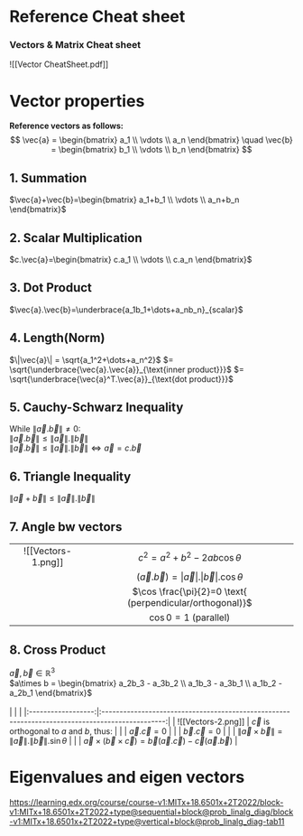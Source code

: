 # Reference Cheat sheet

### Vectors & Matrix Cheat sheet
![[Vector CheatSheet.pdf]]



# Vector properties
**Reference vectors as follows:**
$$
\vec{a} = \begin{bmatrix} a_1 \\ \vdots \\ a_n \end{bmatrix} \quad
\vec{b} = \begin{bmatrix} b_1 \\ \vdots \\ b_n \end{bmatrix}
$$

## 1. Summation  
$\vec{a}+\vec{b}=\begin{bmatrix} a_1+b_1 \\ \vdots \\ a_n+b_n \end{bmatrix}$

## 2. Scalar Multiplication  
$c.\vec{a}=\begin{bmatrix} c.a_1 \\ \vdots \\ c.a_n \end{bmatrix}$

## 3. Dot Product  
$\vec{a}.\vec{b}=\underbrace{a_1b_1+\dots+a_nb_n}_{scalar}$

## 4. Length(Norm)  
$\|\vec{a}\| = \sqrt{a_1^2+\dots+a_n^2}$
$= \sqrt{\underbrace{\vec{a}.\vec{a}}_{\text{inner product}}}$
$= \sqrt{\underbrace{\vec{a}^T.\vec{a}}_{\text{dot product}}}$

## 5. Cauchy-Schwarz Inequality  
While $\|\vec{a}.\vec{b}\| \neq 0:$  
$\|\vec{a}.\vec{b}\| \leq \|\vec{a} \|. \|\vec{b} \|$  
$\|\vec{a}.\vec{b}\| \leq \|\vec{a} \|. \|\vec{b} \| \Longleftrightarrow \vec{a} = c. \vec{b}$

## 6. Triangle Inequality  
$\|\vec{a}+\vec{b}\| \leq \|\vec{a} \|. \|\vec{b} \|$

## 7. Angle bw vectors  
|                    |                                                             |
|:------------------:|:-----------------------------------------------------------:|
| ![[Vectors-1.png]] |                $c^2=a^2+b^2-2ab\cos{\theta}$                |
|                    | $(\vec{a}.\vec{b})=\|\vec{a} \|. \|\vec{b} \|.\cos{\theta}$ |
|                    |  $\cos \frac{\pi}{2}=0 \text{ (perpendicular/orthogonal)}$  |
|                    |                $\cos0=1 \text{ (parallel)}$                 |

## 8. Cross Product  
$\vec{a}, \vec{b} \in \mathbb{R}^3$  
$a\times b = \begin{bmatrix} a_2b_3 - a_3b_2 \\ a_1b_3 - a_3b_1 \\ a_1b_2 - a_2b_1  \end{bmatrix}$<br><br>
|                    |                                                                                                 |
|:------------------:|:-----------------------------------------------------------------------------------------------:|
| ![[Vectors-2.png]] |                          $\vec{c}$ is orthogonal to $a$ and $b$, thus:                          |
|                    |                                     $\vec{a}. \vec{c} = 0$                                      |
|                    |                                     $\vec{b}. \vec{c} = 0$                                      |
|                    |               $\|\vec{a} \times \vec{b}\|=\|\vec{a} \|. \|\vec{b}\|.\sin{\theta}$               |
|                    | $\vec{a} \times (\vec{b} \times \vec{c}) = \vec{b}(\vec{a}.\vec{c}) - \vec{c}(\vec{a}.\vec{b})$ |

# Eigenvalues and eigen vectors

https://learning.edx.org/course/course-v1:MITx+18.6501x+2T2022/block-v1:MITx+18.6501x+2T2022+type@sequential+block@prob_linalg_diag/block-v1:MITx+18.6501x+2T2022+type@vertical+block@prob_linalg_diag-tab11

